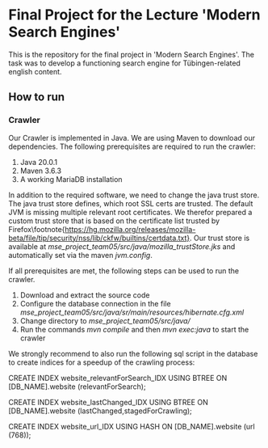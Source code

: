 # Final Project for the Lecture 'Modern Search Engines'
This is the repository for the final project in 'Modern Search Engines'. The task was to develop a functioning search engine for Tübingen-related english content.

## How to run

### Crawler
Our Crawler is implemented in Java. We are using Maven to download our dependencies.
The following prerequisites are required to run the crawler:
1. Java 20.0.1
2. Maven 3.6.3
3. A working MariaDB installation

In addition to the required software, we need to change the java trust store. The java trust store defines, which root SSL certs are trusted. The default JVM is missing multiple relevant root certificates. We therefor prepared a custom trust store that is based on the certificate list trusted by Firefox\footnote{https://hg.mozilla.org/releases/mozilla-beta/file/tip/security/nss/lib/ckfw/builtins/certdata.txt}. 
Our trust store is available at *mse\_project\_team05/src/java/mozilla\_trustStore.jks* and automatically set via the maven *jvm.config*.

If all prerequisites are met, the following steps can be used to run the crawler.
1. Download and extract the source code
2. Configure the database connection in the file *mse\_project\_team05/src/java/sr/main/resources/hibernate.cfg.xml*
3. Change directory to *mse\_project\_team05/src/java/*
4. Run the commands *mvn compile* and then *mvn exec:java* to start the crawler

We strongly recommend to also run the following sql script in the database to create indices for a speedup of the crawling process:


  CREATE INDEX website_relevantForSearch_IDX 
      USING BTREE ON [DB_NAME].website (relevantForSearch);

  CREATE INDEX website_lastChanged_IDX 
      USING BTREE ON [DB_NAME].website (lastChanged,stagedForCrawling);

  CREATE INDEX website_url_IDX USING HASH ON 
      [DB_NAME].website (url (768));
